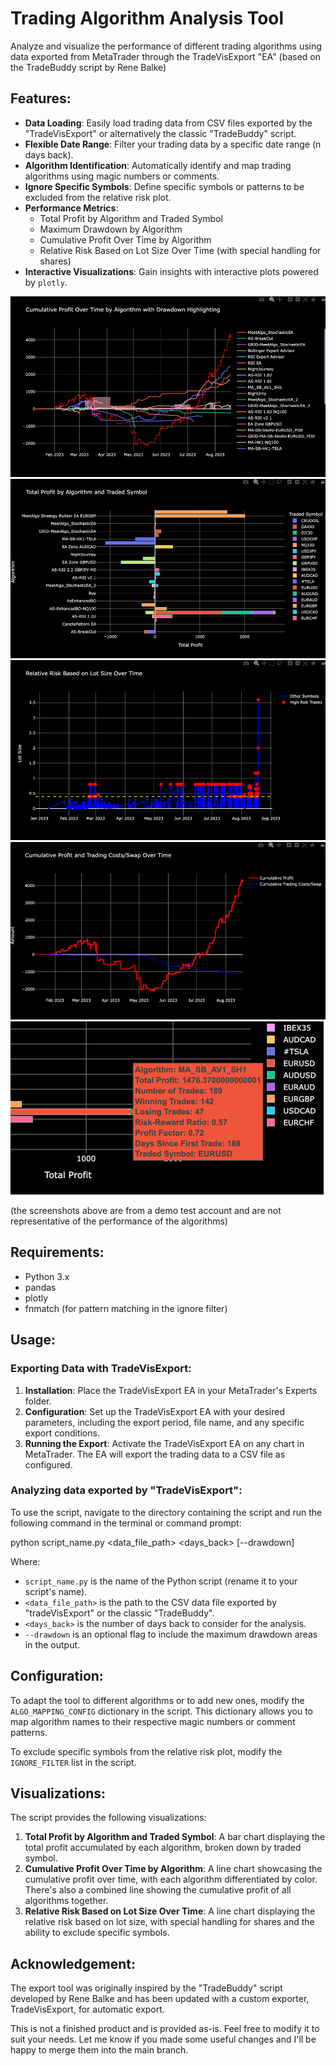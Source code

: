 # Trading Algorithm Analysis Tool

Analyze and visualize the performance of different trading algorithms using data exported from MetaTrader through the TradeVisExport "EA" (based on the TradeBuddy script by Rene Balke)

## Features:

- **Data Loading**: Easily load trading data from CSV files exported by the "TradeVisExport" or alternatively the classic "TradeBuddy" script.
- **Flexible Date Range**: Filter your trading data by a specific date range (n days back).
- **Algorithm Identification**: Automatically identify and map trading algorithms using magic numbers or comments.
- **Ignore Specific Symbols**: Define specific symbols or patterns to be excluded from the relative risk plot.
- **Performance Metrics**:
  - Total Profit by Algorithm and Traded Symbol
  - Maximum Drawdown by Algorithm
  - Cumulative Profit Over Time by Algorithm
  - Relative Risk Based on Lot Size Over Time (with special handling for shares)
- **Interactive Visualizations**: Gain insights with interactive plots powered by `plotly`.

![img_1.png](img_1.png)
![img_3.png](img_3.png)
![img_4.png](img_4.png)
![img_5.png](img_5.png)
![img_6.png](img_6.png)
  
(the screenshots above are from a demo test account and are not representative of the performance of the algorithms)

## Requirements:

- Python 3.x
- pandas
- plotly
- fnmatch (for pattern matching in the ignore filter)

## Usage:
### Exporting Data with TradeVisExport:
1. **Installation**: Place the TradeVisExport EA in your MetaTrader's Experts folder.
2. **Configuration**: Set up the TradeVisExport EA with your desired parameters, including the export period, file name, and any specific export conditions.
3. **Running the Export**: Activate the TradeVisExport EA on any chart in MetaTrader. The EA will export the trading data to a CSV file as configured.

### Analyzing data exported by "TradeVisExport":
To use the script, navigate to the directory containing the script and run the following command in the terminal or command prompt:

python script_name.py <data_file_path> <days_back> [--drawdown]

Where:
- `script_name.py` is the name of the Python script (rename it to your script's name).
- `<data_file_path>` is the path to the CSV data file exported by "tradeVisExport" or the classic "TradeBuddy".
- `<days_back>` is the number of days back to consider for the analysis.
- `--drawdown` is an optional flag to include the maximum drawdown areas in the output.

## Configuration:

To adapt the tool to different algorithms or to add new ones, modify the `ALGO_MAPPING_CONFIG` dictionary in the script. This dictionary allows you to map algorithm names to their respective magic numbers or comment patterns.

To exclude specific symbols from the relative risk plot, modify the `IGNORE_FILTER` list in the script.

## Visualizations:

The script provides the following visualizations:

1. **Total Profit by Algorithm and Traded Symbol**: A bar chart displaying the total profit accumulated by each algorithm, broken down by traded symbol.
2. **Cumulative Profit Over Time by Algorithm**: A line chart showcasing the cumulative profit over time, with each algorithm differentiated by color. There's also a combined line showing the cumulative profit of all algorithms together.
3. **Relative Risk Based on Lot Size Over Time**: A line chart displaying the relative risk based on lot size, with special handling for shares and the ability to exclude specific symbols.

## Acknowledgement:

The export tool was originally inspired by the "TradeBuddy" script developed by Rene Balke and has been updated with a custom exporter, TradeVisExport, for automatic export.

This is not a finished product and is provided as-is. Feel free to modify it to suit your needs. Let me know if you made some useful changes and I'll be happy to merge them into the main branch.
